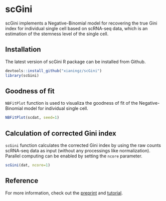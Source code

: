 # scGini
scGini implements a Negative-Binomial model for recovering the true Gini index for individual single cell based on scRNA-seq data, which is an estimation of the stemness level of the single cell.

## Installation
The latest version of scGini R package can be installed from Github.  
```r
devtools::install_github("xianingz/scGini")
library(scGini)
```

## Goodness of fit  
`NBFitPlot` function is used to visualiza the goodness of fit of the Negative-Binomial model for individual single cell.
```r
NBFitPlot(scdat, seed=1)
```

## Calculation of corrected Gini index  
`scGini` function calculates the corrected Gini index by using the raw counts scRNA-seq data as input (without any processings like normalization). Parallel computing can be enabled by setting the `ncore` parameter.
```r
scGini(dat, ncore=1)
```

## Reference
For more information, check out the [preprint]() and [tutorial]().
